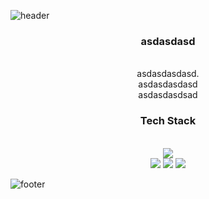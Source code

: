 ![header](https://capsule-render.vercel.app/api?type=waving&&color=gradient&height=100&section=header&fontSize=90)
<div align = "center">
  <h3>asdasdasd</h3><br/>
  asdasdasdasd.<br/>
  asdasdasdasd<br/>
  asdasdasdsad<br/>
  <h3> Tech Stack </h3><br/>
  <img src="https://img.shields.io/badge/Git-F05032?style=flat-square&logo=Git&logoColor=white"/><br/>
  <img src="https://img.shields.io/badge/C-A8B9CC?style=flat-square&logo=C&logoColor=white"/>
  <img src="https://img.shields.io/badge/C++-A8B9CC?style=flat-square&logo=C++&logoColor=white"/>
  <img src="https://img.shields.io/badge/.net-A8B9CC?style=flat-square&logo=.net&logoColor=purple"/>
</div>

![footer](https://capsule-render.vercel.app/api?type=waving&&color=gradient&height=100&section=footer&fontSize=90)



